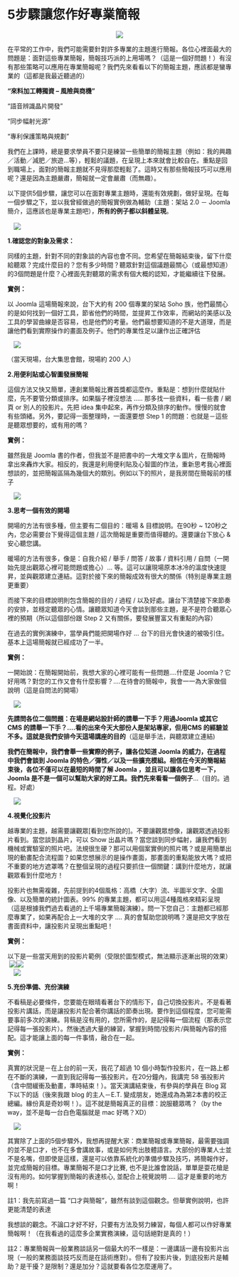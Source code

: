 # 5步驟讓您作好專業簡報 

<div style="clear: both; text-align: center;"></div>
<p></p>
<div style="clear: both; text-align: center;"><a href="http://2.bp.blogspot.com/-xTvGihZdeIk/VhXURTgFUtI/AAAAAAAAOjY/cRXw0F07RlM/s1600/image_thumb_10.png" style="margin-left: 1em; margin-right: 1em;"><img border="0" src="http://2.bp.blogspot.com/-xTvGihZdeIk/VhXURTgFUtI/AAAAAAAAOjY/cRXw0F07RlM/s1600/image_thumb_10.png"/></a></div>
<p></p>
<div style="clear: both; text-align: center;"></div>
<p>在平常的工作中，我們可能需要針對許多專業的主題進行簡報。各位心裡面最大的問題是：面對這些專業簡報，簡報技巧派的上用場嗎？（這是一個好問題！）有沒有那些策略可以應用在專業簡報呢？我們先來看看以下的簡報主題，應該都是蠻專業的（這都是我最近聽過的）</p>
<p><b>“來料加工轉獨資 – 風險與商機”</b></p>
<p>“語音辨識晶片開發”</p>
<p>“同步幅射光源”</p>
<p>“專利保護策略與規劃”</p>
<p>我們在上課時，總是要求學員不要只是練習一些簡單的簡報主題（例如：我的興趣／活動／減肥／旅遊…等），輕鬆的議題，在呈現上本來就會比較自在。重點是回到職場上，面對的簡報主題就不見得那麼輕鬆了。這時又有那些簡報技巧可以應用呢？還是因為主題嚴肅，簡報就一定會嚴肅（而無趣）。</p>
<p>以下提供5個步驟，讓您可以在面對專業主題時，還能有效規劃，做好呈現。在每一個步驟之下，並以我曾經做過的簡報實例做為輔助（主題：架站 2.0 － Joomla 簡介，這應該也是專業主題吧），<b>所有的例子都以斜體呈現</b>。<br/><a name="more"></a><br/><a href="http://1.bp.blogspot.com/-ZiHQ8avzh3I/VhXURJk3EsI/AAAAAAAAOjU/Yfd1I4IgdMs/s1600/image_thumb.png" style="margin-left: 1em; margin-right: 1em; text-align: center;"><img border="0" src="http://1.bp.blogspot.com/-ZiHQ8avzh3I/VhXURJk3EsI/AAAAAAAAOjU/Yfd1I4IgdMs/s1600/image_thumb.png"/></a></p>
<p><b>1.確認您的對象及需求：</b></p>
<p>同樣的主題，針對不同的對象談的內容也會不同。您希望在簡報結束後，留下什麼給聽眾？完成什麼目的？您有多少時間？聽眾針對這個議題最關心（或最想知道）的3個問題是什麼？心裡面先對聽眾的需求有個大概的認知，才能繼續往下發展。</p>
<p><b>實例：</b></p>
<p>以 Joomla 這場簡報來說，台下大約有 200 個專業的架站 Soho 族，他們最關心的是如何找到一個好工具，節省他們的時間，並提昇工作效率，而網站的美感以及工具的學習曲線是否容易，也是他們的考量。他們最想要知道的不是大道理，而是讓他們看到實際操作的畫面及例子。他們的專業性足以讓作出正確評估</p>
<p><a href="http://4.bp.blogspot.com/-2g1HhAX4ChM/VhXUSPpkTjI/AAAAAAAAOjo/V_Ep9xWrU8g/s1600/image_thumb_3.png" style="margin-left: 1em; margin-right: 1em; text-align: center;"><img border="0" src="http://4.bp.blogspot.com/-2g1HhAX4ChM/VhXUSPpkTjI/AAAAAAAAOjo/V_Ep9xWrU8g/s1600/image_thumb_3.png"/></a></p>
<p>（當天現場，台大集思會館，現場約 200 人）</p>
<p><b>2.用便利貼或心智圖發展簡報</b></p>
<p>這個方法又快又簡單，連創業簡報比賽首獎都這麼作。重點是：想到什麼就貼什麼，先不要管分類或排序。如果腦子裡沒想法 ….. 那多找一些資料，看一些書 / 網頁 or 別人的投影片。先把 idea 集中起來，再作分類及排序的動作。慢慢的就會有些頭緒。另外，要記得一面整理時，一面還要想 Step 1 的問題：也就是－這些是聽眾想要的，或有用的嗎？</p>
<p><b>實例：</b></p>
<p>雖然我是 Joomla 書的作者，但我並不是把書中的一大堆文字＆圖片，在簡報時拿出來轟炸大家。相反的，我還是利用便利貼及心智圖的作法，重新思考我心裡面想談的，並把簡報區隔為幾個大的類別。例如以下的照片，是我房間在簡報前的樣子</p>
<p><a href="http://2.bp.blogspot.com/-M5Rj2FrnnUY/VhXURs5xrjI/AAAAAAAAOjg/hLtC8G756XM/s1600/image_thumb_12.png" style="margin-left: 1em; margin-right: 1em; text-align: center;"><img border="0" src="http://2.bp.blogspot.com/-M5Rj2FrnnUY/VhXURs5xrjI/AAAAAAAAOjg/hLtC8G756XM/s1600/image_thumb_12.png"/></a></p>
<p><b>3.思考一個有效的開場</b></p>
<p>開場的方法有很多種，但主要有二個目的：暖場 &amp; 目標說明。在90秒 ~ 120秒之內，您必需要台下覺得這個主題 / 這次簡報是重要而值得聽的。還要讓台下放心 &amp; 安心聽您講。</p>
<p>暖場的方法有很多，像是：自我介紹 / 舉手 / 問答 / 故事 / 資料引用 / 自問（一開始先提出觀眾心裡可能問題或擔心）… 等。這可以讓現場原本冰冷的溫度快速提昇，並與觀眾建立連結。這對於接下來的簡報成效有很大的關係（特別是專業主題更重要）</p>
<p>而接下來的目標說明則包含簡報的目的 / 過程 / 以及好處。讓台下清楚接下來節奏的安排，並穩定聽眾的心情。讓聽眾知道今天會談到那些主題，是不是符合聽眾心裡的預期（所以這個部份跟 Step 2 又有關係，要發展豐富又有重點的內容）</p>
<p>在過去的實例演練中，當學員們能把開場作好 … 台下的目光會快速的被吸引住。基本上這場簡報就已經成功了一半。</p>
<p><b>實例：</b></p>
<p>一開始說：在簡報開始前，我想大家的心裡可能有一些問題….什麼是 Joomla？它好用嗎？對您的工作又會有什麼影響？….在待會的簡報中，我會一一為大家做個說明（這是自問法的開場）</p>
<p><a href="http://1.bp.blogspot.com/-6kSYaRzycRE/VhXUSN3BKZI/AAAAAAAAOjk/pcqEYlXpEsI/s1600/image_thumb_4.png" style="margin-left: 1em; margin-right: 1em; text-align: center;"><img border="0" src="http://1.bp.blogspot.com/-6kSYaRzycRE/VhXUSN3BKZI/AAAAAAAAOjk/pcqEYlXpEsI/s1600/image_thumb_4.png"/></a></p>
<p><b>先請問各位二個問題：在場是網站設計師的請舉一下手？用過Joomla 或其它CMS 的請舉一下手？….看的出來今天大部份人是架站專家，但用CMS 的經驗並不多。這就是我們安排今天這場講座的目的</b>（這是舉手法，與聽眾建立連結)</p>
<p><b>我們在簡報中，我們會舉一些實際的例子，讓各位知道 Joomla 的威力，在過程中我們會談到 Joomla 的特色／彈性／以及一些擴充模組。相信在今天的簡報結束後，各位不僅可以在最短的時間了解 Joomla ，並且可以讓各位思考一下，Joomla 是不是一個可以幫助大家的好工具。我們先來看看一個例子</b>…（目的。過程。好處）</p>
<p><a href="http://1.bp.blogspot.com/-BlA6blpL6aQ/VhXUSvjuaMI/AAAAAAAAOjw/WmL0B14pGjg/s1600/image_thumb_5.png" style="margin-left: 1em; margin-right: 1em; text-align: center;"><img border="0" src="http://1.bp.blogspot.com/-BlA6blpL6aQ/VhXUSvjuaMI/AAAAAAAAOjw/WmL0B14pGjg/s1600/image_thumb_5.png"/></a></p>
<p><b>4.視覺化投影片</b></p>
<p>越專業的主題，越需要讓觀眾[看到您所說的]。不要讓觀眾想像，讓觀眾透過投影片看到。當您談到晶片，可以 Show 出晶片嗎？當您談到同步幅射，讓我們看到機械或實驗室的照片吧。法規很生硬？那可以用個案實例的照片嗎？或是用簡單出現的動畫配合流程圖？如果您想展示的是操作畫面，那畫面的重點能放大嗎？或把不重要的地方遮罩嗎？在整個呈現的過程只要抓住一個關鍵：講到什麼地方，就讓觀眾看到什麼地方！</p>
<p>投影片也無需複雜，先前提到的4個風格：高橋（大字）流、半圖半文字、全圖像、以及簡單的統計圖表。99% 的專業主題，都可以用這4種風格來精彩呈現（這是根據我們過去看過的上千場專業簡報演練）。問一下您自己：主題都已經那麼專業了，如果再配合上一大堆的文字 …. 真的會幫助您說明嗎？還是把文字放在書面資料中，讓投影片呈現出重點吧！</p>
<p><b>實例：</b></p>
<p>以下是一些當天用到的投影片範例（受限於圖型模式，無法顯示逐漸出現的效果）<br/> <img border="0" src="http://4.bp.blogspot.com/-e7JuM5V5AFY/VhXUS9kVNpI/AAAAAAAAOkY/fVXt1YKYqzI/s1600/image_thumb_6.png"/><img border="0" src="http://1.bp.blogspot.com/-eR6wqZWY7Dk/VhXUTFhbVnI/AAAAAAAAOj0/Gg56xv9r3Ps/s1600/image_thumb_7.png"/><br/><a href="http://3.bp.blogspot.com/-3baX9aPxocY/VhXUTh-f0RI/AAAAAAAAOkE/N6oN9wCwlDQ/s1600/image_thumb_8.png" style="margin-left: 1em; margin-right: 1em; text-align: center;"><img border="0" src="http://3.bp.blogspot.com/-3baX9aPxocY/VhXUTh-f0RI/AAAAAAAAOkE/N6oN9wCwlDQ/s1600/image_thumb_8.png"/></a></p>
<p><b>5.充份準備、充份演練</b></p>
<p>不看稿是必要條件，您要能在眼晴看著台下的情形下，自己切換投影片。不是看著投影片講話，而是讓投影片配合著你講話的節奏出現。要作到這個程度，您可能需要事前多次的演練。背稿是沒有用的，您所需作的，是記得每一個流程（那表示您記得每一張投影片）。然後透過大量的練習，掌握到時間/投影片/與簡報內容的搭配。這才能讓上面的每一件事情，融合在一起。</p>
<p><b>實例：</b></p>
<p>真實的狀況是－在上台的前一天，我花了超過 10 個小時製作投影片，在一路上都在不斷的演練，一直到我記得每一張投影片。在20分鐘內，我講完 58 張投影片（含中間緩衝及動畫，準時結束！）。當天演講結束後，有參與的學員在 Blog 寫下以下的話（後來我跟 blog 的主人－E.T. 變成朋友，她還成為為第2本書的校正總編。緣份真是奇妙啊！）。這不就是簡報真正的目標：說服聽眾嗎？（by the way，並不是每一台白色電腦就是 mac 好嗎？XD）</p>
<p><a href="http://4.bp.blogspot.com/-mYjXJRV0Clc/VhXUTx374iI/AAAAAAAAOkI/rnuXLIhh93I/s1600/image_thumb_9.png" style="margin-left: 1em; margin-right: 1em; text-align: center;"><img border="0" src="http://4.bp.blogspot.com/-mYjXJRV0Clc/VhXUTx374iI/AAAAAAAAOkI/rnuXLIhh93I/s1600/image_thumb_9.png"/></a></p>
<p>其實除了上面的5個步驟外，我想再提醒大家：商業簡報或專業簡報，最需要強調的並不是口才，也不在多會講故事，或是如何秀出肢體語言。大部份的專業人士並不是名嘴，但即使是這樣，還是可以依靠系統化的準備步驟及技巧，將簡報作好，並完成簡報的目標。專業簡報不是口才比賽, 也不是比誰會說話，單單是耍花槍是沒有用的。如何掌握到簡報的表達核心, 並配合上視覺說明 …. 這才是重要的地方啊！</p>
<p>註1：我先前寫過一篇 “口才與簡報”，雖然有談到這個觀念。但舉實例說明，也許更能清楚的表達</p>
<p>我想談的觀念。不論口才好不好，只要有方法及努力練習，每個人都可以作好專業簡報啊！（在我看過的這麼多企業實務演練，這句話絕對是真的！）</p>
<p>註2：專業簡報與一般業務談話另一個最大的不一樣是：一邊講話一邊有投影片出現（一般的業務面談技巧反而是在話術應對）。但有了投影片後，到底投影片是輔助？是干擾？是限制？還是加分？這就要看各位怎麼運用了。</p>